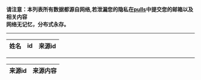 **请注意：本列表所有数据都源自网络,若泄漏您的隐私在[pulls](https://github.com/PeopleWiki/Ordinary/pulls)中提交您的邮箱以及相关内容**  
**网络无记忆，分布式永存。**

---
|姓名|id|来源id|
|:---:|:---:|:---:|


---
|来源id|来源内容|
|:---:|:---:|